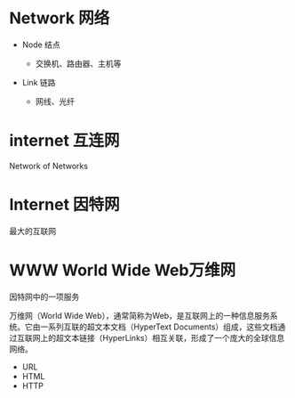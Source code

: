# Network 网络

- Node 结点
  - 交换机、路由器、主机等

- Link 链路
  - 网线、光纤


# internet 互连网

Network of Networks

# Internet 因特网

最大的互联网

# WWW World Wide Web万维网

因特网中的一项服务

万维网（World Wide Web），通常简称为Web，是互联网上的一种信息服务系统。它由一系列互联的超文本文档（HyperText Documents）组成，这些文档通过互联网上的超文本链接（HyperLinks）相互关联，形成了一个庞大的全球信息网络。

- URL
- HTML
- HTTP

